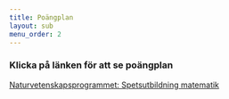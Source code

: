 ```yaml
---
title: Poängplan
layout: sub
menu_order: 2
---
```


### Klicka på länken för att se poängplan

[Naturvetenskapsprogrammet: Spetsutbildning matematik](/assets/NAMAT18.pdf)

